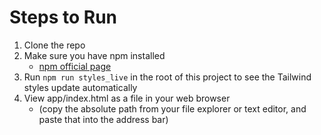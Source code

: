 # Steps to Run

1. Clone the repo
2. Make sure you have npm installed 
    - [npm official page](https://docs.npmjs.com/downloading-and-installing-node-js-and-npm)
3. Run `npm run styles_live` in the root of this project to see the Tailwind styles update automatically
4. View app/index.html as a file in your web browser
    - (copy the absolute path from your file explorer or text editor, and paste that into the address bar)

